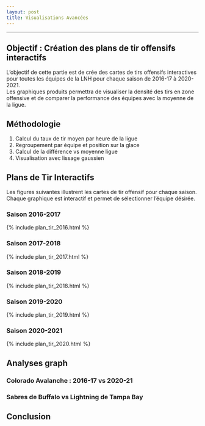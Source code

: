 ```yaml
---
layout: post
title: Visualisations Avancées
---
```


---
## Objectif  : Création des plans de tir offensifs interactifs

L’objectif de cette partie est de crée des cartes de tirs offensifs interactives pour toutes les équipes de la LNH pour chaque saison de 2016-17 à 2020-2021.  
Les graphiques produits permettra de visualiser la densité des tirs en zone offensive et de comparer la performance des équipes avec la moyenne de la ligue.

## Méthodologie

1. Calcul du taux de tir moyen par heure de la ligue
2. Regroupement par équipe et position sur la glace
3. Calcul de la différence vs moyenne ligue
4. Visualisation avec lissage gaussien

## Plans de Tir Interactifs
Les figures suivantes illustrent les cartes de tir offensif pour chaque saison.  
Chaque graphique est interactif et permet de sélectionner l’équipe désirée.

### Saison 2016-2017
{% include plan_tir_2016.html %}

### Saison 2017-2018  
{% include plan_tir_2017.html %}

### Saison 2018-2019
{% include plan_tir_2018.html %}

### Saison 2019-2020
{% include plan_tir_2019.html %}

### Saison 2020-2021
{% include plan_tir_2020.html %}

## Analyses graph

### Colorado Avalanche : 2016-17 vs 2020-21



### Sabres de Buffalo vs Lightning de Tampa Bay

## Conclusion